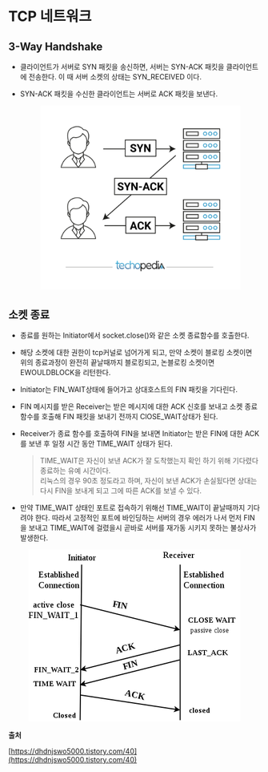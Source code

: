 # TCP 네트워크

## 3-Way Handshake

* 클라이언트가 서버로 SYN 패킷을 송신하면, 서버는 SYN-ACK 패킷을 클라이언트에 전송한다. 이 때 서버 소켓의 상태는 SYN\_RECEIVED 이다.
*   SYN-ACK 패킷을 수신한 클라이언트는 서버로 ACK 패킷을 보낸다.

    <figure><img src="../../.gitbook/assets/image (6) (1) (1) (1) (1).png" alt=""><figcaption></figcaption></figure>

## 소켓 종료

* 종료를 원하는 Initiator에서 socket.close()와 같은 소켓 종료함수를 호출한다.
* 해당 소켓에 대한 권한이 tcp커널로 넘어가게 되고, 만약 소켓이 블로킹 소켓이면 위의 종료과정이 완전히 끝날때까지 블로킹되고, 논블로킹 소켓이면 EWOULDBLOCK을 리턴한다.
* Initiator는 FIN\_WAIT상태에 들어가고 상대호스트의 FIN 패킷을 기다린다.
* FIN 메시지를 받은 Receiver는 받은 메시지에 대한 ACK 신호를 보내고 소켓 종료 함수를 호출해 FIN 패킷을 보내기 전까지 ClOSE\_WAIT상태가 된다.
*   Receiver가 종료 함수를 호출하여 FIN을 보내면 Initiator는 받은 FIN에 대한 ACK를 보낸 후 일정 시간 동안 TIME\_WAIT 상태가 된다.

    > TIME\_WAIT은 자신이 보낸 ACK가 잘 도착했는지 확인 하기 위해 기다렸다 종료하는 유예 시간이다.\
    > 리눅스의 경우 90초 정도라고 하며, 자신이 보낸 ACK가 손실됬다면 상대는 다시 FIN을 보내게 되고 그에 따른 ACK를 보낼 수 있다.

    &#x20;
*   만약 TIME\_WAIT 상태인 포트로 접속하기 위해선 TIME\_WAIT이 끝날때까지 기다려야 한다. 따라서 고정적인 포트에 바인딩하는 서버의 경우 에러가 나서 먼저 FIN을 보내고 TIME\_WAIT에 걸렸을시 곧바로 서버를 재가동 시키지 못하는 불상사가 발생한다.

    &#x20;

<figure><img src="../../.gitbook/assets/image (1) (1) (1) (1) (1) (1) (1) (1) (1) (1) (1) (1) (1) (1) (1) (1).png" alt=""><figcaption></figcaption></figure>





**출처**

[https://dhdnjswo5000.tistory.com/40](https://dhdnjswo5000.tistory.com/40)
